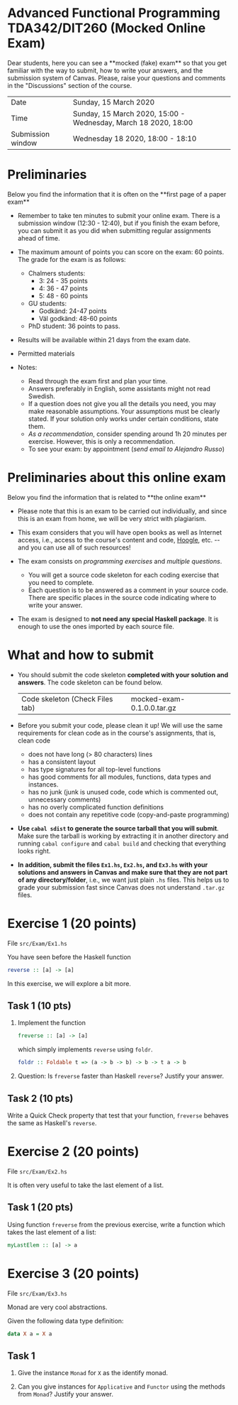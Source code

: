 Advanced Functional Programming TDA342/DIT260 (**Mocked** Online Exam)
=========


<div class="alert alert-danger">
Dear students, here you can see a **mocked (fake) exam** so that you get familiar
with the way to submit, how to write your answers, and the submission system of
Canvas. Please, raise your questions and comments in the "Discussions" section
of the course.
</div>

<table class="table table-bordered">
<tr>
    <td class="success">Date</td>
    <td class="alert-info">Sunday, 15 March 2020</td>
</tr>

<tr>
    <td class="success">Time</td>
    <td class="alert-info">Sunday, 15 March 2020, 15:00 - Wednesday, March 18 2020, 18:00 </td>
</tr>

<tr>
    <td class="success">Submission window</td>
    <td class="alert-info">Wednesday 18 2020, 18:00 - 18:10</td>
</tr>
</table>

Preliminaries
======

<div class="alert alert-info">
  Below you find the information that it is often on the **first page of a paper exam**
</div>


* Remember to take ten minutes to submit your online exam. There is a submission
  window (12:30 - 12:40), but if you finish the exam before, you can submit it
  as you did when submitting regular assignments ahead of time.

* The maximum amount of points you can score on the exam: 60 points. The grade for the
  exam is as follows:
  - Chalmers students:
    * 3: 24 - 35 points
    * 4: 36 - 47 points
    * 5: 48 - 60 points
  - GU students:
    * Godkänd: 24-47 points
    * Väl godkänd: 48-60 points
  - PhD student: 36 points to pass.

* Results will be available within 21 days from the exam date.

* Permitted materials

* Notes:

  - Read through the exam first and plan your time.
  - Answers preferably in English, some assistants might not read Swedish.
  - If a question does not give you all the details you need, you may make reasonable
    assumptions. Your assumptions must be clearly stated. If your solution only works
    under certain conditions, state them.
  - *As a recommendation*, consider spending around 1h 20 minutes per
    exercise. However, this is only a recommendation.
  - To see your exam: by appointment (*send email to Alejandro Russo*)

Preliminaries about this online exam
======

<div class="alert alert-info">
  Below you find the information that is related to **the online exam**
</div>

* Please note that this is an exam to be carried out individually, and since
  this is an exam from home, we will be very strict with plagiarism.

* This exam considers that you will have open books as well as Internet access,
  i.e., access to the course's content and code,
  [Hoogle](https://hoogle.haskell.org/), etc. -- and you can use all of such
  resources!

* The exam consists on *programming exercises* and *multiple questions*.
  - You will get a source code skeleton for each coding exercise that you need
  to complete.
  - Each question is to be answered as a comment in your source code. There are
  specific places in the source code indicating where to write your answer.

* The exam is designed to **not need any special Haskell package**. It is
  enough to use the ones imported by each source file.

What and how to submit
======

* You should submit the code skeleton **completed with your solution and
  answers**. The code skeleton can be found below.

  <table class="table table-bordered">
  <tr>
    <td class="success">Code skeleton (Check Files tab)</td>
    <td class="alert-info">mocked-exam-0.1.0.0.tar.gz</td>
  </tr>
  </table>

* Before you submit your code, please clean it up! We will use the same
  requirements for clean code as in the course's assignments, that is, clean code
  - does not have long (> 80 characters) lines
  - has a consistent layout
  - has type signatures for all top-level functions
  - has good comments for all modules, functions, data types and instances.
  - has no junk (junk is unused code, code which is commented out, unnecessary comments)
  - has no overly complicated function definitions
  - does not contain any repetitive code (copy-and-paste programming)

* **Use `cabal sdist` to generate the source tarball that you will submit**. Make
  sure the tarball is working by extracting it in another directory and running
  `cabal configure` and `cabal build` and checking that everything looks right.

* **In addition, submit the files `Ex1.hs`, `Ex2.hs`, and `Ex3.hs` with your
  solutions and answers in Canvas and make sure that they are not part of any
  directory/folder**, i.e., we want just plain `.hs` files. This helps us to grade
  your submission fast since Canvas does not understand `.tar.gz` files.


Exercise 1 (20 points)
===========

File `src/Exam/Ex1.hs`

You have seen before the Haskell function

```haskell
reverse :: [a] -> [a]
```

In this exercise, we will explore a bit more.

Task 1 (10 pts)
------

1. Implement the function

   ```haskell
   freverse :: [a] -> [a]
   ```

   which simply implements `reverse` using `foldr`.

   ```haskell
   foldr :: Foldable t => (a -> b -> b) -> b -> t a -> b
   ```

2. Question: Is `freverse` faster than Haskell `reverse`? Justify your answer.


Task 2 (10 pts)
------

Write a Quick Check property that test that your function, `freverse` behaves
the same as Haskell's `reverse`.


Exercise 2 (20 points)
===============

File `src/Exam/Ex2.hs`


It is often very useful to take the last element of a list.

Task 1 (20 pts)
------

Using function `freverse` from the previous exercise, write a function which
takes the last element of a list:

```haskell
myLastElem :: [a] -> a
```

Exercise 3 (20 points)
======

File `src/Exam/Ex3.hs`


Monad are very cool abstractions.

Given the following data type definition:
```haskell
data X a = X a
```

Task 1
------

1. Give the instance `Monad` for `X` as the identify monad.

2. Can you give instances for `Applicative` and `Functor` using the methods from
`Monad`? Justify your answer.
